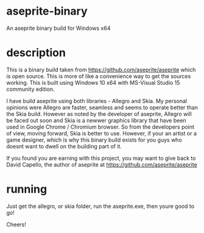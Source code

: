 # aseprite-binary
An aseprite binary build for Windows x64

# description
This is a binary build taken from https://github.com/aseprite/aseprite which is open source.  This is more of like a convenience way to get the sources working.  This is built using Windows 10 x64 with MS-Visual Studio 15 community edition.

I have build aseprite using both libraries - Allegro and Skia.  My personal opinions were Allegro are faster, seamless and seems to operate better than the Skia build.  However as noted by the developer of aseprite, Allegro will be faced out soon and Skia is a newwer graphics library that have been used in Google Chrome / Chromium browser.  So from the developers point of view, moving forward, Skia is better to use.  However, if your an artist or a game designer, which is why this binary build exists for you guys who doesnt want to dwell on the building part of it.

If you found you are earning with this project, you may want to give back to David Capello, the author of aseprite at https://github.com/aseprite/aseprite

# running

Just get the allegro, or skia folder, run the aseprite.exe, then youre good to go!

Cheers!
